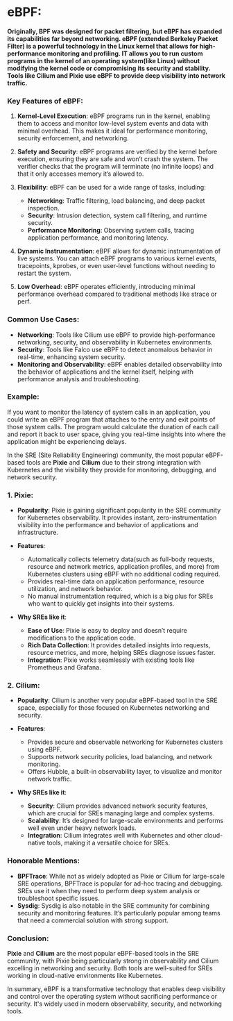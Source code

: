 # eBPF:
**Originally, BPF was designed for packet filtering, but eBPF has expanded its capabilities far beyond networking.
eBPF (extended Berkeley Packet Filter) is a powerful technology in the Linux kernel that allows for high-performance monitoring and profiling. IT allows you to run custom programs in the kernel of an operating system(like Linux) without modifying the kernel code or compromising its security and stability. Tools like Cilium and Pixie use eBPF to provide deep visibility into network traffic.**

### Key Features of eBPF:
1. **Kernel-Level Execution**: eBPF programs run in the kernel, enabling them to access and monitor low-level system events and data with minimal overhead. This makes it ideal for performance monitoring, security enforcement, and networking.

2. **Safety and Security**: eBPF programs are verified by the kernel before execution, ensuring they are safe and won’t crash the system. The verifier checks that the program will terminate (no infinite loops) and that it only accesses memory it’s allowed to.

3. **Flexibility**: eBPF can be used for a wide range of tasks, including:
   - **Networking**: Traffic filtering, load balancing, and deep packet inspection.
   - **Security**: Intrusion detection, system call filtering, and runtime security.
   - **Performance Monitoring**: Observing system calls, tracing application performance, and monitoring latency.

4. **Dynamic Instrumentation**: eBPF allows for dynamic instrumentation of live systems. You can attach eBPF programs to various kernel events, tracepoints, kprobes, or even user-level functions without needing to restart the system.

5. **Low Overhead**: eBPF operates efficiently, introducing minimal performance overhead compared to traditional methods like strace or perf.

### Common Use Cases:
- **Networking**: Tools like Cilium use eBPF to provide high-performance networking, security, and observability in Kubernetes environments.
- **Security**: Tools like Falco use eBPF to detect anomalous behavior in real-time, enhancing system security.
- **Monitoring and Observability**: eBPF enables detailed observability into the behavior of applications and the kernel itself, helping with performance analysis and troubleshooting.

### Example:
If you want to monitor the latency of system calls in an application, you could write an eBPF program that attaches to the entry and exit points of those system calls. The program would calculate the duration of each call and report it back to user space, giving you real-time insights into where the application might be experiencing delays.


In the SRE (Site Reliability Engineering) community, the most popular eBPF-based tools are **Pixie** and **Cilium** due to their strong integration with Kubernetes and the visibility they provide for monitoring, debugging, and network security.

### 1. **Pixie**:
   - **Popularity**: Pixie is gaining significant popularity in the SRE community for Kubernetes observability. It provides instant, zero-instrumentation visibility into the performance and behavior of applications and infrastructure.
   - **Features**: 
     - Automatically collects telemetry data(such as full-body requests, resource and network metrics, application profiles, and more) from Kubernetes clusters using eBPF with no additional coding required.
     - Provides real-time data on application performance, resource utilization, and network behavior.
     - No manual instrumentation required, which is a big plus for SREs who want to quickly get insights into their systems.

   - **Why SREs like it**:
     - **Ease of Use**: Pixie is easy to deploy and doesn’t require modifications to the application code.
     - **Rich Data Collection**: It provides detailed insights into requests, resource metrics, and more, helping SREs diagnose issues faster.
     - **Integration**: Pixie works seamlessly with existing tools like Prometheus and Grafana.

### 2. **Cilium**:
   - **Popularity**: Cilium is another very popular eBPF-based tool in the SRE space, especially for those focused on Kubernetes networking and security.
   - **Features**: 
     - Provides secure and observable networking for Kubernetes clusters using eBPF.
     - Supports network security policies, load balancing, and network monitoring.
     - Offers Hubble, a built-in observability layer, to visualize and monitor network traffic.

   - **Why SREs like it**:
     - **Security**: Cilium provides advanced network security features, which are crucial for SREs managing large and complex systems.
     - **Scalability**: It’s designed for large-scale environments and performs well even under heavy network loads.
     - **Integration**: Cilium integrates well with Kubernetes and other cloud-native tools, making it a versatile choice for SREs.

### Honorable Mentions:
- **BPFTrace**: While not as widely adopted as Pixie or Cilium for large-scale SRE operations, BPFTrace is popular for ad-hoc tracing and debugging. SREs use it when they need to perform deep system analysis or troubleshoot specific issues.
- **Sysdig**: Sysdig is also notable in the SRE community for combining security and monitoring features. It’s particularly popular among teams that need a commercial solution with strong support.

### Conclusion:
**Pixie** and **Cilium** are the most popular eBPF-based tools in the SRE community, with Pixie being particularly strong in observability and Cilium excelling in networking and security. Both tools are well-suited for SREs working in cloud-native environments like Kubernetes.

In summary, eBPF is a transformative technology that enables deep visibility and control over the operating system without sacrificing performance or security. It's widely used in modern observability, security, and networking tools.
